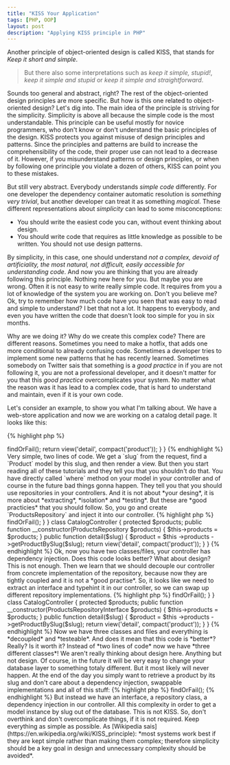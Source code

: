 ```yaml
---
title: "KISS Your Application"
tags: [PHP, OOP]
layout: post
description: "Applying KISS principle in PHP"
---
```


Another principle of object-oriented design is called KISS, that stands for *Keep it short and simple*.

> But there also some interpretations such as *keep it simple, stupid!*, *keep it simple and stupid* or *keep it simple and straightforward*.

Sounds too general and abstract, right? The rest of the object-oriented design principles are more specific. But how is this one related to object-oriented design? Let's dig into. The main idea of the principle is striving for the simplicity. Simplicity is above all because the simple code is the most understandable. This principle can be useful mostly for novice programmers, who don't know or don't understand the basic principles of the design. KISS protects you against misuse of design principles and patterns. Since the principles and patterns are build to increase the comprehensibility of the code, their proper use can not lead to a decrease of it. However, if you misunderstand patterns or design principles, or when by following one principle you violate a dozen of others, KISS can point you to these mistakes.

But still very abstract. Everybody understands *simple code* differently. For one developer the dependency container automatic resolution is *something very trivial*, but another developer can treat it as something *magical*. These different representations about *simplicity* can lead to some misconceptions:

- You should write the easiest code you can, without event thinking about design.
- You should write code that requires as little knowledge as possible to be written. You should not use design patterns.

By simplicity, in this case, one should understand *not a complex, devoid of artificiality, the most natural, not difficult, easily accessible for understanding code*. And now you are thinking that you are already following this principle. Nothing new here for you. But maybe you are wrong. Often it is not easy to write really simple code. It requires from you a lot of knowledge of the system you are working on. Don't you believe me? Ok, try to remember how much code have you seen that was easy to read and simple to understand? I bet that not a lot. It happens to everybody, and even you have written the code that doesn't look too simple for you in six months. 

Why are we doing it? Why do we create this complex code? There are different reasons. Sometimes you need to make a hotfix, that adds one more conditional to already confusing code. Sometimes a developer tries to implement some new patterns that he has recently learned. Sometimes somebody on Twitter sais that something is a *good practice* in if you are not following it, you are not a professional developer, and it doesn't matter for you that this *good practice* overcomplicates your system. No matter what the reason was it has lead to a complex code, that is hard to understand and maintain, even if it is your own code. 

Let's consider an example, to show you what I'm talking about. We have a web-store application and now we are working on a catalog detail page. It looks like this:

{% highlight php %}
<?php

class CatalogController 
{
    public function detail($slug)
    {
        $product = Product::where('slug', $slug)->findOrFail();

        return view('detail', compact('product'));
    }
}
{% endhighlight %}

Very simple, two lines of code. We get a `slug` from the request, find a `Product` model by this slug, and then render a view. But then you start reading all of these tutorials and they tell you that you shouldn't do that. You have directly called `where` method on your model in your controller and of course in the future bad things gonna happen. They tell you that you should use repositories in your controllers. And it is not about *your desing*, it is more about *extracting*, *isolation* and *testing*. But these are *good practicies* that you should follow. So, you go and create `ProductsRepository` and inject it into our controller.

{% highlight php %}
<?php

class ProductsRepository 
{
    public function getProductBySlug($slug)
    {
        return Product::where('slug', $slug)->findOrFail();
    }
}

class CatalogController 
{
    
    protected $products;

    public function __constructor(ProductsRepository $products)
    {
        $this->products = $products;
    }

    public function detail($slug)
    {
        $product = $this
            ->products
            ->getProductBySlug($slug);

        return view('detail', compact('product'));
    }
}
{% endhighlight %}

Ok, now you have two classes/files, your controller has dependency injection. Does this code looks better? What about design? This is not enough. Then we learn that we should decouple our controller from concrete implementation of the repository, because now they are tightly coupled and it is not a *good practise*. So, it looks like we need to extract an interface and typehint it in our controller, so we can swap up different repository implementations.

{% highlight php %}
<?php

interface ProductsRepositoryInterface
{
    public function getProductBySlug();
}

class ProductsRepository implements ProductsRepositoryInterface
{
    public function getProductBySlug($slug)
    {
        return Product::where('slug', $slug)->findOrFail();
    }
}

class CatalogController 
{
    protected $products;

    public function __constructor(ProductsRepositoryInterface $products)
    {
        $this->products = $products;
    }

    public function detail($slug)
    {
        $product = $this
            ->products
            ->getProductBySlug($slug);

        return view('detail', compact('product'));
    }
}
{% endhighlight %}

Now we have three classes and files and everything is *decoupled* and *testeable*. And does it mean that this code is *better*? Really? Is it worth it? Instead of *two lines of code* now we have *three different classes*! We aren't really thinking about design here. Anything but not design. 

Of course, in the future it will be very easy to change your database layer to something totaly different. But it most likely will never happen. At the end of the day you simply want to retrieve a product by its slug and don't care about a dependency injection, swappable implementations and all of this stuff:

{% highlight php %}
<?php

// ...
$product = Product::where('slug', $slug)->findOrFail();
{% endhighlight %}

But instead we have an interface, a repository class, a dependency injection in our controller. All this complexity in order to get a model instance by slug out of the database. This is not KISS.

So, don't overthink and don't overcomplicate things, if it is not required. Keep everything as simple as possible. As [Wikipedia sais](https://en.wikipedia.org/wiki/KISS_principle): *most systems work best if they are kept simple rather than making them complex; therefore simplicity should be a key goal in design and unnecessary complexity should be avoided*.

